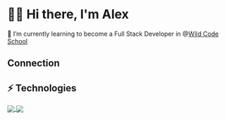 # 👋🧎 Hi there, I'm Alex  

🌱 I’m currently learning to become a Full Stack Developer in @[Wild Code School](https://www.wildcodeschool.com/)

## Connection

## ⚡ Technologies 



<a href="https://github.com/AlexHolad/github-readme-stats">
  <img align="center" src="https://github-readme-stats.vercel.app/api/pin/?username=AlexHolad&repo=github-readme-stats&show_icons=true&theme=github_dark" />
</a>
<a href="https://github.com/AlexHolad/convoychat">
  <img align="center" src="https://github-readme-stats.vercel.app/api/pin/?username=AlexHolad&repo=convoychat&show_icons=true&theme=github_dark" />
</a>
